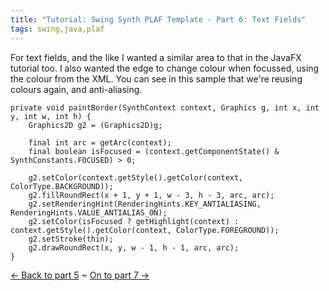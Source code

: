 ```yaml
---
title: "Tutorial: Swing Synth PLAF Template - Part 6: Text Fields"
tags: swing,java,plaf
---
```

<p>For text fields, and the like I wanted a similar area to that in the JavaFX tutorial too. I also wanted the edge to change colour when focussed, using the colour from the XML.  You can see in this sample that we're reusing colours again, and anti-aliasing.</p>

	private void paintBorder(SynthContext context, Graphics g, int x, int y, int w, int h) {
	    Graphics2D g2 = (Graphics2D)g;
	
	    final int arc = getArc(context);
	    final boolean isFocused = (context.getComponentState() & SynthConstants.FOCUSED) > 0;
	
	    g2.setColor(context.getStyle().getColor(context, ColorType.BACKGROUND));
	    g2.fillRoundRect(x + 1, y + 1, w - 3, h - 3, arc, arc);
	    g2.setRenderingHint(RenderingHints.KEY_ANTIALIASING, RenderingHints.VALUE_ANTIALIAS_ON);
	    g2.setColor(isFocused ? getHighlight(context) : context.getStyle().getColor(context, ColorType.FOREGROUND));
	    g2.setStroke(thin);
	    g2.drawRoundRect(x, y, w - 1, h - 1, arc, arc);
	}

<p><a href="/content/tutorial-swing-synth-plaf-template-part-5-gradients">&larr; Back to part 5</a> ~ <a href="/content/tutorial-swing-synth-plaf-template-part-7-scroll-bars">On to part 7 &rarr;</a></p>
